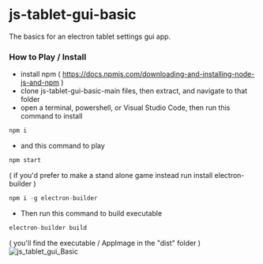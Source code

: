 # js-tablet-gui-basic
The basics for an electron tablet settings gui app.

### How to Play / Install
* install npm ( https://docs.npmjs.com/downloading-and-installing-node-js-and-npm )
* clone js-tablet-gui-basic-main files, then extract, and navigate to that folder
* open a terminal, powershell, or Visual Studio Code, then run this command to install

```js
npm i
```
* and this command to play

```js
npm start
```

( if you'd prefer to make a stand alone game instead run install electron-builder )

```js
npm i -g electron-builder
```

* Then run this command to build executable

```js
electron-builder build
```

( you'll find the executable / AppImage in the "dist" folder )
![js_tablet_gui_Basic](https://user-images.githubusercontent.com/11281480/144343054-d36b3d0e-87bb-4913-a966-83b87dcac6a3.png)






